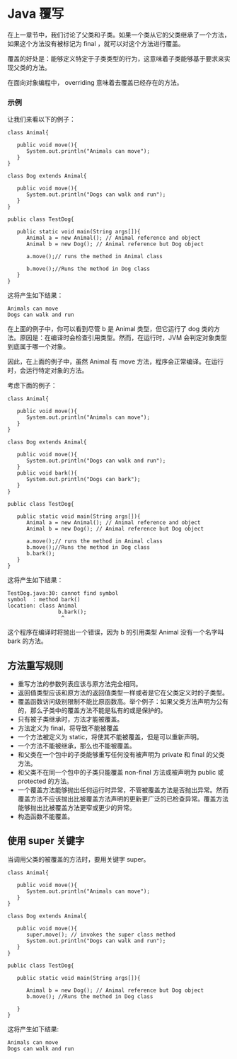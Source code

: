 # Java 覆写

在上一章节中，我们讨论了父类和子类。如果一个类从它的父类继承了一个方法，如果这个方法没有被标记为 final ，就可以对这个方法进行覆盖。

覆盖的好处是：能够定义特定于子类类型的行为，这意味着子类能够基于要求来实现父类的方法。

在面向对象编程中， overriding 意味着去覆盖已经存在的方法。

### 示例

让我们来看以下的例子：

```
class Animal{

   public void move(){
      System.out.println("Animals can move");
   }
}

class Dog extends Animal{

   public void move(){
      System.out.println("Dogs can walk and run");
   }
}

public class TestDog{

   public static void main(String args[]){
      Animal a = new Animal(); // Animal reference and object
      Animal b = new Dog(); // Animal reference but Dog object

      a.move();// runs the method in Animal class

      b.move();//Runs the method in Dog class
   }
}
```

这将产生如下结果：

```
Animals can move
Dogs can walk and run
```

在上面的例子中，你可以看到尽管 b 是 Animal 类型，但它运行了 dog 类的方法。原因是：在编译时会检查引用类型。然而，在运行时，JVM 会判定对象类型到底属于哪一个对象。

因此，在上面的例子中，虽然 Animal 有 move 方法，程序会正常编译。在运行时，会运行特定对象的方法。

考虑下面的例子：

```
class Animal{

   public void move(){
      System.out.println("Animals can move");
   }
}

class Dog extends Animal{

   public void move(){
      System.out.println("Dogs can walk and run");
   }
   public void bark(){
      System.out.println("Dogs can bark");
   }
}

public class TestDog{

   public static void main(String args[]){
      Animal a = new Animal(); // Animal reference and object
      Animal b = new Dog(); // Animal reference but Dog object

      a.move();// runs the method in Animal class
      b.move();//Runs the method in Dog class
      b.bark();
   }
}
```


这将产生如下结果：

```
TestDog.java:30: cannot find symbol
symbol  : method bark()
location: class Animal
                b.bark();
                 ^
```

这个程序在编译时将抛出一个错误，因为 b 的引用类型 Animal 没有一个名字叫 bark 的方法。

## 方法重写规则

- 重写方法的参数列表应该与原方法完全相同。
- 返回值类型应该和原方法的返回值类型一样或者是它在父类定义时的子类型。
- 覆盖函数访问级别限制不能比原函数高。举个例子：如果父类方法声明为公有的，那么子类中的覆盖方法不能是私有的或是保护的。
- 只有被子类继承时，方法才能被覆盖。
- 方法定义为 final，将导致不能被覆盖
- 一个方法被定义为 static，将使其不能被覆盖，但是可以重新声明。
- 一个方法不能被继承，那么也不能被覆盖。
- 和父类在一个包中的子类能够重写任何没有被声明为 private 和 final 的父类方法。
- 和父类不在同一个包中的子类只能覆盖 non-final 方法或被声明为 public 或 protected 的方法。
- 一个覆盖方法能够抛出任何运行时异常，不管被覆盖方法是否抛出异常。然而覆盖方法不应该抛出比被覆盖方法声明的更新更广泛的已检查异常。覆盖方法能够抛出比被覆盖方法更窄或更少的异常。
- 构造函数不能覆盖。

## 使用 super 关键字

当调用父类的被覆盖的方法时，要用关键字 super。

```
class Animal{

   public void move(){
      System.out.println("Animals can move");
   }
}

class Dog extends Animal{

   public void move(){
      super.move(); // invokes the super class method
      System.out.println("Dogs can walk and run");
   }
}

public class TestDog{

   public static void main(String args[]){

      Animal b = new Dog(); // Animal reference but Dog object
      b.move(); //Runs the method in Dog class

   }
}
```

这将产生如下结果:

```
Animals can move
Dogs can walk and run
```
